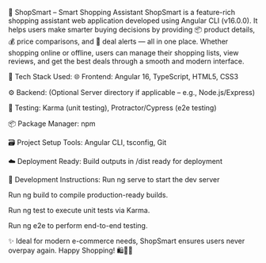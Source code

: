 🛒 ShopSmart – Smart Shopping Assistant
ShopSmart is a feature-rich shopping assistant web application developed using Angular CLI (v16.0.0). It helps users make smarter buying decisions by providing 📦 product details, 💰 price comparisons, and 🔔 deal alerts — all in one place. Whether shopping online or offline, users can manage their shopping lists, view reviews, and get the best deals through a smooth and modern interface.

🚀 Tech Stack Used:
🌐 Frontend: Angular 16, TypeScript, HTML5, CSS3

⚙️ Backend: (Optional Server directory if applicable – e.g., Node.js/Express)

🧪 Testing: Karma (unit testing), Protractor/Cypress (e2e testing)

📦 Package Manager: npm

🗃️ Project Setup Tools: Angular CLI, tsconfig, Git

☁️ Deployment Ready: Build outputs in /dist ready for deployment

🧪 Development Instructions:
Run ng serve to start the dev server 

Run ng build to compile production-ready builds.

Run ng test to execute unit tests via Karma.

Run ng e2e to perform end-to-end testing.

✨ Ideal for modern e-commerce needs, ShopSmart ensures users never overpay again. Happy Shopping! 🛍️🧠💸
